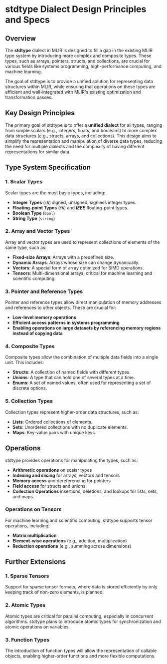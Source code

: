 # stdtype Dialect Design Principles and Specs

## Overview

The **stdtype** dialect in MLIR is designed to fill a gap in the existing MLIR type system by introducing more complex and composite types. These types, such as arrays, pointers, structs, and collections, are crucial for various fields like systems programming, high-performance computing, and machine learning.

The goal of stdtype is to provide a unified solution for representing data structures within MLIR, while ensuring that operations on these types are efficient and well-integrated with MLIR's existing optimization and transformation passes.

## Key Design Principles

The primary goal of stdtype is to offer a **unified dialect** for all types, ranging from simple scalars (e.g., integers, floats, and booleans) to more complex data structures (e.g., structs, arrays, and collections). This design aims to simplify the representation and manipulation of diverse data types, reducing the need for multiple dialects and the complexity of having different representations for similar data.

## Type System Specification

### 1. **Scalar Types**

Scalar types are the most basic types, including:
- **Integer Types** (`iN`) signed, unsigned, signless integer types.
- **Floating-point Types** (`fN`) and ***IEEE*** floating-point types.
- **Boolean Type** (`bool`)
- **String Type** (`string`)


### 2. **Array and Vector Types**

Array and vector types are used to represent collections of elements of the same type, such as:
- **Fixed-size Arrays**: Arrays with a predefined size.
- **Dynamic Arrays**: Arrays whose size can change dynamically.
- **Vectors**: A special form of array optimized for SIMD operations.
- **Tensors**: Multi-dimensional arrays, critical for machine learning and scientific computing.

### 3. **Pointer and Reference Types**

Pointer and reference types allow direct manipulation of memory addresses and references to other objects. These are crucial for:
- **Low-level memory operations**
- **Efficient access patterns in systems programming**
- **Enabling operations on large datasets by referencing memory regions instead of copying data**

### 4. **Composite Types**

Composite types allow the combination of multiple data fields into a single unit. This includes:
- **Structs**: A collection of named fields with different types.
- **Unions**: A type that can hold one of several types at a time.
- **Enums**: A set of named values, often used for representing a set of discrete options.

### 5. **Collection Types**

Collection types represent higher-order data structures, such as:
- **Lists**: Ordered collections of elements.
- **Sets**: Unordered collections with no duplicate elements.
- **Maps**: Key-value pairs with unique keys.

## Operations

stdtype provides operations for manipulating the types, such as:
- **Arithmetic operations** on scalar types
- **Indexing and slicing** for arrays, vectors and tensors
- **Memory access** and dereferencing for pointers
- **Field access** for structs and unions
- **Collection Operations** insertions, deletions, and lookups for lists, sets, and maps.

### Operations on Tensors

For machine learning and scientific computing, stdtype supports tensor operations, including:
- **Matrix multiplication**
- **Element-wise operations** (e.g., addition, multiplication)
- **Reduction operations** (e.g., summing across dimensions)


## Further Extensions

### 1. **Sparse Tensors**

Support for sparse tensor formats, where data is stored efficiently by only keeping track of non-zero elements, is planned.

### 2. **Atomic Types**

Atomic types are critical for parallel computing, especially in concurrent algorithms. stdtype plans to introduce atomic types for synchronization and atomic operations on variables.

### 3. **Function Types**

The introduction of function types will allow the representation of callable objects, enabling higher-order functions and more flexible computations.